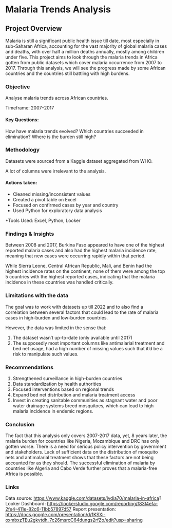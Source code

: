 # Malaria Trends Analysis
## Project Overview
Malaria is still a significant public health issue till date, most especially in sub-Saharan Africa, accounting for the vast majority of global malaria cases and deaths, with over half a million deaths annually, mostly among children under five. 
This project aims to look through the malaria trends in Africa gotten from public datasets which cover malaria occurrence from 2007 to 2017. 
Through this analysis, we will see the progress made by some African countries and the countries still battling with high burdens.

### Objective
Analyse malaria trends across African countries.

Timeframe: 2007–2017

#### Key Questions:
How have malaria trends evolved?
Which countries succeeded in elimination?
Where is the burden still high?

### Methodology
Datasets were sourced from a Kaggle dataset aggregated from WHO.

A lot of columns were irrelevant to the analysis.

#### Actions taken:
- Cleaned missing/inconsistent values
- Created a pivot table on Excel
- Focused on confirmed cases by year and country
- Used Python for exploratory data analysis

*Tools Used: Excel, Python, Looker

### Findings & Insights
Between 2008 and 2017, Burkina Faso appeared to have one of the highest reported malaria cases and also had the highest malaria incidence rate, meaning that new cases were occurring rapidly within that period.

While Sierra Leone, Central African Republic, Mali, and Benin had the highest incidence rates on the continent, none of them were among the top 5 countries with the highest reported cases, indicating that the malaria incidence in these countries was handled critically.

### Limitations with the data
The goal was to work with datasets up till 2022 and to also find a correlation between several factors that could lead to the rate of malaria cases in high-burden and low-burden countries.

However, the data was limited in the sense that:
1. The dataset wasn’t up-to-date (only available until 2017)
2. The supposedly most important columns like antimalarial treatment and bed net usage, had a high number of missing values such that it’d be a risk to manipulate such values. 

### Recommendations
1. Strengthened surveillance in high-burden countries
2. Data standardization by health authorities
3. Focused interventions based on regional trends
4. Expand bed net distribution and malaria treatment access
5. Invest in creating sanitable communities as stagnant water and poor water drainage systems breed mosquitoes, which can lead to high malaria incidence in endemic regions.

### Conclusion
The fact that this analysis only covers 2007-2017 data, yet, 8 years later, the malaria burden for countries like Nigeria, Mozambique and DRC has only gotten worse. 
There is a need for serious policy intervention by government and stakeholders. Lack of sufficient data on the distribution of mosquito nets and antimalarial treatment shows that these factors are not being accounted for as they should. 
The successful elimination of malaria by countries like Algeria and Cabo Verde further proves that a malaria-free Africa is possible.

### Links
Data source: https://www.kaggle.com/datasets/lydia70/malaria-in-africa?
Looker Dashboard: https://lookerstudio.google.com/reporting/f83f4efa-2fe4-411e-82c6-11bb57897d57
Report presentation: https://docs.google.com/presentation/d/1KSXi-oxmbxzTEu2gkvtdh_7c26msrcC64dungs2rfZo/edit?usp=sharing
